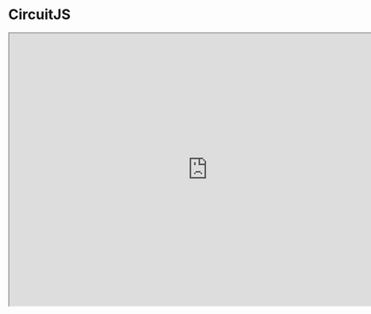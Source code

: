 # CircuitJS

<iframe src="https://www.falstad.com/circuit/circuitjs.html?startCircuit=lrc.txt" width=800 height=550>
